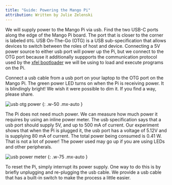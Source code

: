 ```yaml
---
title: "Guide: Powering the Mango Pi"
attribution: Written by Julie Zelenski
---
```


We will supply power to the Mango Pi via usb. Find the two USB-C ports along the edge of the Mango Pi board. The port that is closer to the corner is labeled `OTG`.
USB On-The-Go (OTG) is a USB sub-specification  that allows devices to switch between the roles of host and device. Connecting a 5V power source to either usb port will power up the Pi, but we connect to the OTG port because it additionally suppports the communication protocol used by the [xfel bootloader](/guides/xfel) we will be using to load and execute programs on the Pi.

Connect a usb cable from a usb port on your laptop to the OTG port on the Mango Pi. The green power LED turns on when the Pi is receiving power. It is blindingly bright! We wish it were possible to dim it. If you find a way, please share.

![usb otg power](../images/power-otg.jpg)
{: .w-50 .mx-auto }

The Pi does not need much power. We can measure how much power it requires by using an inline power meter. The usb specification says that a usb port should supply 5V, and up to 500 mA of current.
Our experiment shows that when the Pi is plugged it, the usb port has a voltage of 5.12V and is supplying 80 mA of current.
The total power being consumed is 0.41 W. That is not a lot of power! The power used may go up if you are using LEDs and other peripherals.

![usb power meter](../images/power-meter.png)
{: .w-75 .mx-auto }

To reset the Pi, simply interrupt its power supply. One way to do this is by briefly unplugging and re-plugging the usb cable. We provide a usb cable that has a built-in switch to make the process a little easier.
